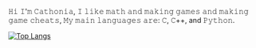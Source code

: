 𝙷𝚒 𝙸'𝚖 𝙲𝚊𝚝𝚑𝚘𝚗𝚒𝚊, 𝙸 𝚕𝚒𝚔𝚎 𝚖𝚊𝚝𝚑 𝚊𝚗𝚍 𝚖𝚊𝚔𝚒𝚗𝚐 𝚐𝚊𝚖𝚎𝚜 𝚊𝚗𝚍 𝚖𝚊𝚔𝚒𝚗𝚐 𝚐𝚊𝚖𝚎 𝚌𝚑𝚎𝚊𝚝𝚜,
𝙼𝚢 𝚖𝚊𝚒𝚗 𝚕𝚊𝚗𝚐𝚞𝚊𝚐𝚎𝚜 𝚊𝚛𝚎: 𝙲, 𝙲++, and 𝙿𝚢𝚝𝚑𝚘𝚗.

[![Top Langs](https://github-readme-stats.vercel.app/api/top-langs/?username=CatFiji&langs_count=20)](https://github.com/anuraghazra/github-readme-stats)
